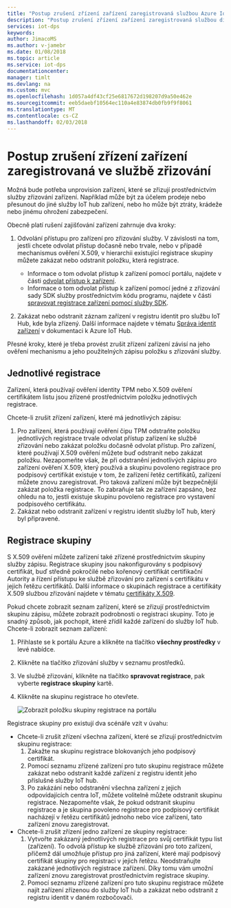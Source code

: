 ```yaml
---
title: "Postup zrušení zřízení zařízení zaregistrovaná službou Azure IoT Hub zařízení zřizování | Microsoft Docs"
description: "Postup zrušení zřízení zařízení zaregistrovaná službou distribučních bodů na portálu Azure"
services: iot-dps
keywords: 
author: JimacoMS
ms.author: v-jamebr
ms.date: 01/08/2018
ms.topic: article
ms.service: iot-dps
documentationcenter: 
manager: timlt
ms.devlang: na
ms.custom: mvc
ms.openlocfilehash: 1d057a4df43cf25e6817672d198207d9a50e462e
ms.sourcegitcommit: eeb5daebf10564ec110a4e83874db0fb9f9f8061
ms.translationtype: MT
ms.contentlocale: cs-CZ
ms.lasthandoff: 02/03/2018
---
```

# <a name="how-to-unprovision-devices-enrolled-by-your-provisioning-service"></a>Postup zrušení zřízení zařízení zaregistrovaná ve službě zřizování

Možná bude potřeba unprovision zařízení, které se zřizují prostřednictvím služby zřizování zařízení. Například může být za účelem prodeje nebo přesunout do jiné služby IoT hub zařízení, nebo ho může být ztráty, krádeže nebo jinému ohrožení zabezpečení. 

Obecně platí rušení zajišťování zařízení zahrnuje dva kroky:

1. Odvolání přístupu pro zařízení pro zřizování služby. V závislosti na tom, jestli chcete odvolat přístup dočasně nebo trvale, nebo v případě mechanismus ověření X.509, v hierarchii existující registrace skupiny můžete zakázat nebo odstranit položku, která registrace. 
 
   - Informace o tom odvolat přístup k zařízení pomocí portálu, najdete v části [odvolat přístup k zařízení](how-to-revoke-device-access-portal.md).
   - Informace o tom odvolat přístup k zařízení pomocí jedné z zřizování sady SDK služby prostřednictvím kódu programu, najdete v části [spravovat registrace zařízení pomocí služby SDK](how-to-manage-enrollments-sdks.md).

2. Zakázat nebo odstranit záznam zařízení v registru identit pro službu IoT Hub, kde byla zřízený. Další informace najdete v tématu [Správa identit zařízení](https://docs.microsoft.com/en-us/azure/iot-hub/iot-hub-devguide-identity-registry#disable-devices) v dokumentaci k Azure IoT Hub. 

Přesné kroky, které je třeba provést zrušit zřízení zařízení závisí na jeho ověření mechanismu a jeho použitelných zápisu položku s zřizování služby.

## <a name="individual-enrollments"></a>Jednotlivé registrace
Zařízení, která používají ověření identity TPM nebo X.509 ověření certifikátem listu jsou zřízené prostřednictvím položku jednotlivých registrace. 

Chcete-li zrušit zřízení zařízení, které má jednotlivých zápisu: 
1. Pro zařízení, která používají ověření čipu TPM odstraňte položku jednotlivých registrace trvale odvolat přístup zařízení ke službě zřizování nebo zakázat položku dočasně odvolat přístup. Pro zařízení, které používají X.509 ověření můžete buď odstranit nebo zakázat položku. Nezapomeňte však, že při odstranění jednotlivých zápisu pro zařízení ověření X.509, který používá a skupinu povoleno registrace pro podpisový certifikát existuje v tom, že zařízení řetěz certifikátů, zařízení můžete znovu zaregistrovat. Pro taková zařízení může být bezpečnější zakázat položka registrace. To zabraňuje tak ze zařízení zapsáno, bez ohledu na to, jestli existuje skupinu povoleno registrace pro vystavení podpisového certifikátu.
2. Zakázat nebo odstranit zařízení v registru identit služby IoT hub, který byl připravené. 


## <a name="enrollment-groups"></a>Registrace skupiny
S X.509 ověření můžete zařízení také zřízené prostřednictvím skupiny služby zápisu. Registrace skupiny jsou nakonfigurovány s podpisový certifikát, buď středně pokročilé nebo kořenový certifikát certifikační Autority a řízení přístupu ke službě zřizování pro zařízení s certifikátu v jejich řetězu certifikátů. Další informace o skupinách registrace a certifikáty X.509 službou zřizování najdete v tématu [certifikáty X.509](concepts-security.md#x509-certificates). 

Pokud chcete zobrazit seznam zařízení, které se zřizují prostřednictvím skupinu zápisu, můžete zobrazit podrobnosti o registraci skupiny. Toto je snadný způsob, jak pochopit, které zřídil každé zařízení do služby IoT hub. Chcete-li zobrazit seznam zařízení: 

1. Přihlaste se k portálu Azure a klikněte na tlačítko **všechny prostředky** v levé nabídce.
2. Klikněte na tlačítko zřizování služby v seznamu prostředků.
3. Ve službě zřizování, klikněte na tlačítko **spravovat registrace**, pak vyberte **registrace skupiny** kartě.
4. Klikněte na skupinu registrace ho otevřete.

   ![Zobrazit položku skupiny registrace na portálu](./media/how-to-unprovision-devices/view-enrollment-group.png)

Registrace skupiny pro existují dva scénáře vzít v úvahu:

- Chcete-li zrušit zřízení všechna zařízení, které se zřizují prostřednictvím skupinu registrace:
  1. Zakažte na skupinu registrace blokovaných jeho podpisový certifikát. 
  2. Pomocí seznamu zřízené zařízení pro tuto skupinu registrace můžete zakázat nebo odstranit každé zařízení z registru identit jeho příslušné služby IoT hub. 
  3. Po zakázání nebo odstranění všechna zařízení z jejich odpovídajících centra IoT, můžete volitelně můžete odstranit skupinu registrace. Nezapomeňte však, že pokud odstranit skupinu registrace a je skupina povoleno registrace pro podpisový certifikát nacházejí v řetězu certifikátů jednoho nebo více zařízení, tato zařízení znovu zaregistrovat. 
- Chcete-li zrušit zřízení jedno zařízení ze skupiny registrace:
  1. Vytvořte zakázaný jednotlivých registrace pro svůj certifikát typu list (zařízení). To odvolá přístup ke službě zřizování pro toto zařízení, přičemž dál umožňuje přístup pro jiná zařízení, které mají podpisový certifikát skupiny pro registraci v jejich řetězu. Neodstraňujte zakázané jednotlivých registrace zařízení. Díky tomu vám umožní zařízení znovu zaregistrovat prostřednictvím registrace skupiny. 
  2. Pomocí seznamu zřízené zařízení pro tuto skupinu registrace můžete najít zařízení zřízenou do služby IoT hub a zakázat nebo odstranit z registru identit v daném rozbočovači. 
  
  










